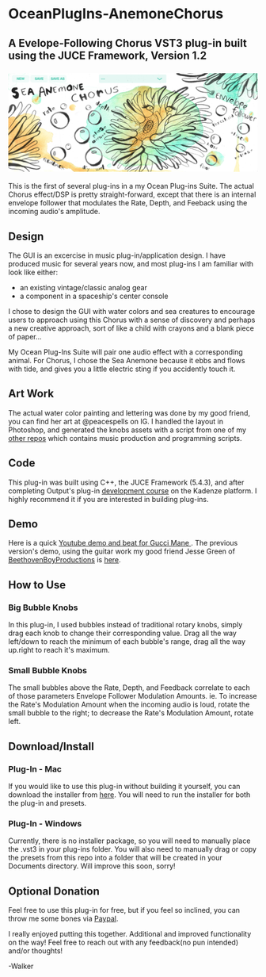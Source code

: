 # OceanPlugIns-AnemoneChorus
## A Evelope-Following Chorus VST3 plug-in built using the JUCE Framework, Version 1.2

### ![alt text](GUI_export_080719.png)  

This is the first of several plug-ins in a my Ocean Plug-ins Suite.  The actual Chorus effect/DSP is pretty straight-forward, except that there is an internal envelope follower that modulates the Rate, Depth, and Feeback using the incoming audio's amplitude.


## Design
The GUI is an excercise in music plug-in/application design.  I have produced music for several years now, and most plug-ins I am familiar with look like either:
- an existing vintage/classic analog gear
- a component in a spaceship's center console

I chose to design the GUI with water colors and sea creatures to encourage users to approach using this Chorus with a sense of discovery and perhaps a new creative approach, sort of like a child with crayons and a blank piece of paper... 

My Ocean Plug-Ins Suite will pair one audio effect with a corresponding animal.  For Chorus, I chose the Sea Anemone because it ebbs and flows with tide, and gives you a little electric sting if you accidently touch it.


## Art Work
The actual water color painting and lettering was done by my good friend, you can find her art at @peacespells on IG.  I handled the layout in Photoshop, and generated the knobs assets with a script from one of my [other repos](https://github.com/walkerdavis/producerpy) which contains music production and programming scripts.

## Code
This plug-in was built using C++, the JUCE Framework (5.4.3), and after completing Output's plug-in [development course](https://www.kadenze.com/programs/output-teaches-creating-audio-plugins-with-c-and-juce) on the Kadenze platform.  I highly recommend it if you are interested in building plug-ins.

## Demo
Here is a quick [Youtube demo and beat for Gucci Mane ](https://www.youtube.com/watch?v=LJsQY65ch7w).  The previous version's demo, using the guitar work my good friend Jesse Green of [BeethovenBoyProductions](https://www.youtube.com/beethovenboyproductions) is [here](https://www.youtube.com/watch?v=-dZqQYZgTmo).

## How to Use
### Big Bubble Knobs
In this plug-in, I used bubbles instead of traditional rotary knobs, simply drag each knob to change their corresponding value.  Drag all the way left/down to reach the minimum of each bubble's range, drag all the way up.right to reach it's maximum.

### Small Bubble Knobs
The small bubbles above the Rate, Depth, and Feedback correlate to each of those parameters Envelope Follower Modulation Amounts.  ie. To increase the Rate's Modulation Amount when the incoming audio is loud, rotate the small bubble to the right; to decrease the Rate's Modulation Amount, rotate left.


## Download/Install
### Plug-In - Mac
If you would like to use this plug-in without building it yourself, you can download the installer from [here](https://drive.google.com/file/d/1Hr0fGx76i_AV3_Gip6V4qVAmj8AZ7G4o/view?usp=sharing).  You will need to run the installer for both the plug-in and presets.

### Plug-In - Windows
Currently, there is no installer package, so you will need to manually place the .vst3 in your plug-ins folder.  You will also need to manually drag or copy the presets from this repo into a folder that will be created in your Documents directory.  Will improve this soon, sorry!


## Optional Donation
Feel free to use this plug-in for free, but if you feel so inclined, you can throw me some bones via [Paypal](https://paypal.me/2076la?locale.x=en_US).

I really enjoyed putting this together.  Additional and improved functionality on the way!  Feel free to reach out with any feedback(no pun intended) and/or thoughts!

-Walker